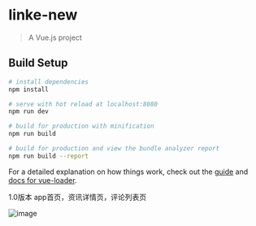 # linke-new

> A Vue.js project

## Build Setup

``` bash
# install dependencies
npm install

# serve with hot reload at localhost:8080
npm run dev

# build for production with minification
npm run build

# build for production and view the bundle analyzer report
npm run build --report
```

For a detailed explanation on how things work, check out the [guide](http://vuejs-templates.github.io/webpack/) and [docs for vue-loader](http://vuejs.github.io/vue-loader).

1.0版本
app首页，资讯详情页，评论列表页

![image](https://github.com/Clearlee/VueStudy-Linke/blob/master/src/screenshots/screenshot_1_1.gif )
